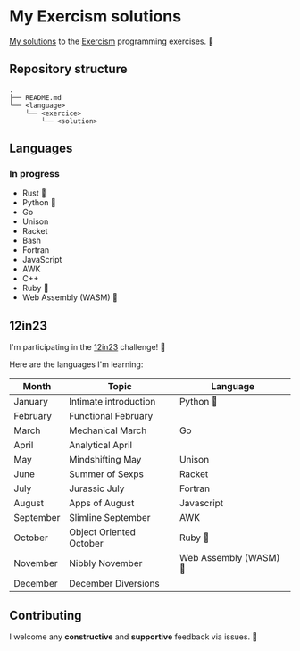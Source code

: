 # My Exercism solutions

[My solutions](https://exercism.org/profiles/Adrien-LUDWIG) to the [Exercism](https://exercism.org/) programming exercises. :rocket:

## Repository structure

```
.
├── README.md
└── <language>
    └── <exercice>
        └── <solution>
```

## Languages

### In progress

- Rust :crab:
- Python :snake:
- Go
- Unison
- Racket
- Bash
- Fortran
- JavaScript
- AWK
- C++
- Ruby 💎
- Web Assembly (WASM) 🧩

## 12in23

I'm participating in the [12in23](
https://exercism.org/challenges/12in23) challenge! :muscle:

Here are the languages I'm learning:

Month | Topic | Language
--- | --- | ---
January | Intimate introduction | Python 🐍
February | Functional February |
March | Mechanical March | Go
April | Analytical April |
May | Mindshifting May | Unison
June | Summer of Sexps  | Racket
July | Jurassic July | Fortran
August | Apps of August | Javascript
September | Slimline September | AWK
October | Object Oriented October | Ruby 💎
November | Nibbly November | Web Assembly (WASM) 🧩
December | December Diversions |

## Contributing

I welcome any **constructive** and **supportive** feedback via issues. 🥳

